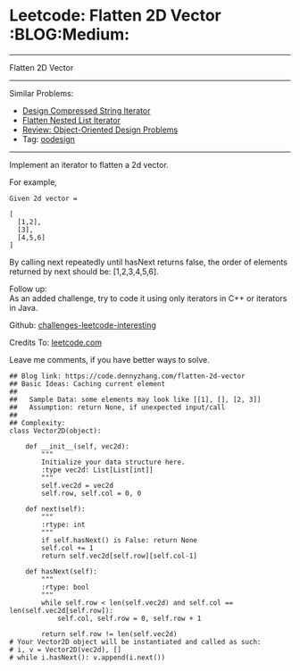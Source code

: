 # Leetcode: Flatten 2D Vector     :BLOG:Medium:


---

Flatten 2D Vector  

---

Similar Problems:  
-   [Design Compressed String Iterator](https://code.dennyzhang.com/design-compressed-string-iterator)
-   [Flatten Nested List Iterator](https://code.dennyzhang.com/flatten-nested-list-iterator)
-   [Review: Object-Oriented Design Problems](https://code.dennyzhang.com/review-oodesign)
-   Tag: [oodesign](https://code.dennyzhang.com/tag/oodesign)

---

Implement an iterator to flatten a 2d vector.  

For example,  

    Given 2d vector =
    
    [
      [1,2],
      [3],
      [4,5,6]
    ]

By calling next repeatedly until hasNext returns false, the order of elements returned by next should be: [1,2,3,4,5,6].  

Follow up:  
As an added challenge, try to code it using only iterators in C++ or iterators in Java.  

Github: [challenges-leetcode-interesting](https://github.com/DennyZhang/challenges-leetcode-interesting/tree/master/flatten-2d-vector)  

Credits To: [leetcode.com](https://leetcode.com/problems/flatten-2d-vector/description/)  

Leave me comments, if you have better ways to solve.  

    ## Blog link: https://code.dennyzhang.com/flatten-2d-vector
    ## Basic Ideas: Caching current element
    ##
    ##   Sample Data: some elements may look like [[1], [], [2, 3]]
    ##   Assumption: return None, if unexpected input/call
    ##
    ## Complexity:
    class Vector2D(object):
    
        def __init__(self, vec2d):
            """
            Initialize your data structure here.
            :type vec2d: List[List[int]]
            """
            self.vec2d = vec2d
            self.row, self.col = 0, 0
    
        def next(self):
            """
            :rtype: int
            """
            if self.hasNext() is False: return None
            self.col += 1
            return self.vec2d[self.row][self.col-1]
    
        def hasNext(self):
            """
            :rtype: bool
            """
            while self.row < len(self.vec2d) and self.col == len(self.vec2d[self.row]):
                self.col, self.row = 0, self.row + 1
    
            return self.row != len(self.vec2d)
    # Your Vector2D object will be instantiated and called as such:
    # i, v = Vector2D(vec2d), []
    # while i.hasNext(): v.append(i.next())